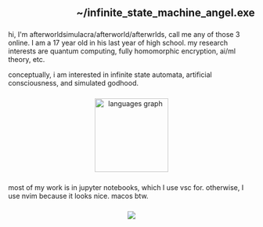 <h2 align="right">~/infinite_state_machine_angel.exe</h2>

###

<!-- <div align="center">
  <img height="200" src="https://i.imgflip.com/65efzo.gif"  />
</div>
-->
###

<p align="left">hi, I'm afterworldsimulacra/afterworld/afterwrlds, call me any of those 3 online. I am a 17 year old in his last year of high school. my research interests are quantum computing, fully homomorphic encryption, ai/ml theory, etc.</p>
<p align="left">conceptually, i am interested in infinite state automata, artificial consciousness, and simulated godhood.</p>


###

<div align="center">
  <img src="https://github-readme-stats.vercel.app/api/top-langs?username=afterworldsimulacra&locale=en&hide_title=false&layout=compact&card_width=320&langs_count=4&theme=tokyonight&hide_border=false&order=2" height="150" alt="languages graph"  />
</div>

###


###

<p align="left">most of my work is in jupyter notebooks, which I use vsc for. otherwise, I use nvim because it looks nice. macos btw. </p>

###

<div align="center">
  <img src="https://profile-counter.glitch.me/afterworldsimulacra/count.svg?"  />
</div>

###
